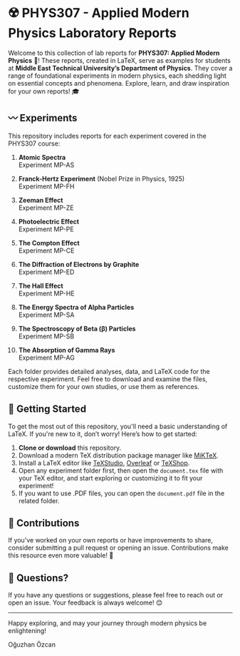 
# ☢️ PHYS307 - Applied Modern Physics Laboratory Reports

Welcome to this collection of lab reports for **PHYS307: Applied Modern Physics** 🌌! These reports, created in LaTeX, serve as examples for students at **Middle East Technical University’s Department of Physics**. They cover a range of foundational experiments in modern physics, each shedding light on essential concepts and phenomena. Explore, learn, and draw inspiration for your own reports! 🎓

## 〰️ Experiments

This repository includes reports for each experiment covered in the PHYS307 course:

1. **Atomic Spectra**  
   Experiment MP-AS

2. **Franck-Hertz Experiment** (Nobel Prize in Physics, 1925)  
   Experiment MP-FH

3. **Zeeman Effect**  
   Experiment MP-ZE

4. **Photoelectric Effect**  
   Experiment MP-PE

5. **The Compton Effect**  
   Experiment MP-CE

6. **The Diffraction of Electrons by Graphite**  
   Experiment MP-ED

7. **The Hall Effect**  
   Experiment MP-HE

8. **The Energy Spectra of Alpha Particles**  
   Experiment MP-SA

9. **The Spectroscopy of Beta (β) Particles**  
   Experiment MP-SB

10. **The Absorption of Gamma Rays**  
    Experiment MP-AG

Each folder provides detailed analyses, data, and LaTeX code for the respective experiment. Feel free to download and examine the files, customize them for your own studies, or use them as references.

## 🚀 Getting Started

To get the most out of this repository, you'll need a basic understanding of LaTeX. If you're new to it, don’t worry! Here’s how to get started:

1. **Clone or download** this repository.
2. Download a modern TeX distribution package manager like [MiKTeX](https://miktex.org/).
3. Install a LaTeX editor like [TeXStudio](https://www.texstudio.org/), [Overleaf](https://www.overleaf.com/) or [TeXShop](http://pages.uoregon.edu/koch/texshop/).
4. Open any experiment folder first, then open the `document.tex` file with your TeX editor, and start exploring or customizing it to fit your experiment!
5. If you want to use .PDF files, you can open the `document.pdf` file in the related folder.

## 📝 Contributions

If you’ve worked on your own reports or have improvements to share, consider submitting a pull request or opening an issue. Contributions make this resource even more valuable! 🙌

## 💬 Questions?

If you have any questions or suggestions, please feel free to reach out or open an issue. Your feedback is always welcome! 😊

---

Happy exploring, and may your journey through modern physics be enlightening!

Oğuzhan Özcan 
